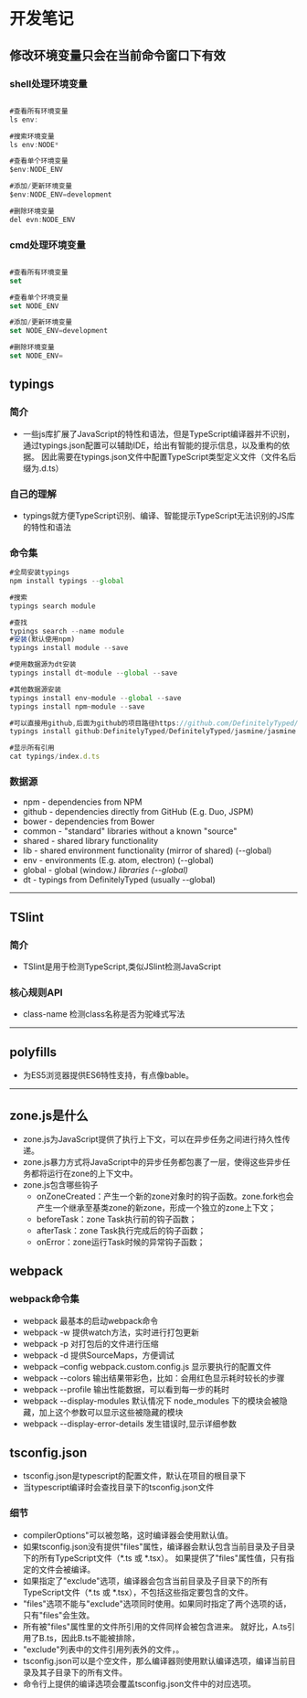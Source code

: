 # 开发笔记

## 修改环境变量只会在当前命令窗口下有效

### shell处理环境变量

```javascript

#查看所有环境变量
ls env:

#搜索环境变量
ls env:NODE*

#查看单个环境变量
$env:NODE_ENV

#添加/更新环境变量
$env:NODE_ENV=development

#删除环境变量
del evn:NODE_ENV

```

### cmd处理环境变量
```javascript

#查看所有环境变量
set

#查看单个环境变量
set NODE_ENV

#添加/更新环境变量
set NODE_ENV=development

#删除环境变量
set NODE_ENV=

```

## typings

### 简介
* 一些js库扩展了JavaScript的特性和语法，但是TypeScript编译器并不识别，
通过typings.json配置可以辅助IDE，给出有智能的提示信息，以及重构的依据。
因此需要在typings.json文件中配置TypeScript类型定义文件（文件名后缀为.d.ts）

### 自己的理解
* typings就方便TypeScript识别、编译、智能提示TypeScript无法识别的JS库的特性和语法

### 命令集

``` javascript
#全局安装typings
npm install typings --global

#搜索
typings search module

#查找
typings search --name module
#安装(默认使用npm)
typings install module --save

#使用数据源为dt安装
typings install dt~module --global --save

#其他数据源安装
typings install env~module --global --save
typings install npm~module --save

#可以直接用github,后面为github的项目路径https://github.com/DefinitelyTyped/DefinitelyTyped #后面为提交的版本号，可以不写
typings install github:DefinitelyTyped/DefinitelyTyped/jasmine/jasmine.d.ts#38fb591c6eba840e0b53d1110302b8e4fb04652c --global --save

#显示所有引用
cat typings/index.d.ts
```


### 数据源
* npm - dependencies from NPM
* github - dependencies directly from GitHub (E.g. Duo, JSPM)
* bower - dependencies from Bower
* common - "standard" libraries without a known "source"
* shared - shared library functionality
* lib - shared environment functionality (mirror of shared) (--global)
* env - environments (E.g. atom, electron) (--global)
* global - global (window.<var>) libraries (--global)
* dt - typings from DefinitelyTyped (usually --global)

----

## TSlint

### 简介
* TSlint是用于检测TypeScript,类似JSlint检测JavaScript

### 核心规则API

* class-name 检测class名称是否为驼峰式写法

---
## polyfills

* 为ES5浏览器提供ES6特性支持，有点像bable。

---
## zone.js是什么

* zone.js为JavaScript提供了执行上下文，可以在异步任务之间进行持久性传递。
* zone.js暴力方式将JavaScript中的异步任务都包裹了一层，使得这些异步任务都将运行在zone的上下文中。
* zone.js包含哪些钩子
    * onZoneCreated：产生一个新的zone对象时的钩子函数。zone.fork也会产生一个继承至基类zone的新zone，形成一个独立的zone上下文；
	* beforeTask：zone Task执行前的钩子函数；
	* afterTask：zone Task执行完成后的钩子函数；
	* onError：zone运行Task时候的异常钩子函数；


## webpack

### webpack命令集

* webpack 最基本的启动webpack命令
* webpack -w 提供watch方法，实时进行打包更新
* webpack -p 对打包后的文件进行压缩
* webpack -d 提供SourceMaps，方便调试
* webpack –config webpack.custom.config.js 显示要执行的配置文件
* webpack --colors 输出结果带彩色，比如：会用红色显示耗时较长的步骤
* webpack --profile 输出性能数据，可以看到每一步的耗时
* webpack --display-modules 默认情况下 node_modules 下的模块会被隐藏，加上这个参数可以显示这些被隐藏的模块
* webpack --display-error-details 发生错误时,显示详细参数



## tsconfig.json

* tsconfig.json是typescript的配置文件，默认在项目的根目录下
* 当typescript编译时会查找目录下的tsconfig.json文件

### 细节

* compilerOptions"可以被忽略，这时编译器会使用默认值。
* 如果tsconfig.json没有提供"files"属性，编译器会默认包含当前目录及子目录下的所有TypeScript文件（*.ts 或 *.tsx）。
  如果提供了"files"属性值，只有指定的文件会被编译。
* 如果指定了"exclude"选项，编译器会包含当前目录及子目录下的所有TypeScript文件（*.ts 或 *.tsx），不包括这些指定要包含的文件。
* "files"选项不能与"exclude"选项同时使用。如果同时指定了两个选项的话，只有"files"会生效。
* 所有被"files"属性里的文件所引用的文件同样会被包含进来。 就好比，A.ts引用了B.ts，因此B.ts不能被排除，
* "exclude"列表中的文件引用列表外的文件，。
* tsconfig.json可以是个空文件，那么编译器则使用默认编译选项，编译当前目录及其子目录下的所有文件。
* 命令行上提供的编译选项会覆盖tsconfig.json文件中的对应选项。
```